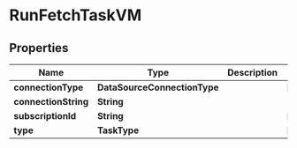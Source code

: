 

# RunFetchTaskVM


## Properties

Name | Type | Description | Notes
------------ | ------------- | ------------- | -------------
**connectionType** | **DataSourceConnectionType** |  |  [optional]
**connectionString** | **String** |  | 
**subscriptionId** | **String** |  |  [optional]
**type** | **TaskType** |  |  [optional]




